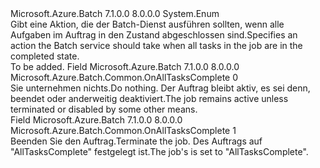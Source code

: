 <Type Name="OnAllTasksComplete" FullName="Microsoft.Azure.Batch.Common.OnAllTasksComplete">
  <TypeSignature Language="C#" Value="public enum OnAllTasksComplete" />
  <TypeSignature Language="ILAsm" Value=".class public auto ansi sealed OnAllTasksComplete extends System.Enum" />
  <TypeSignature Language="DocId" Value="T:Microsoft.Azure.Batch.Common.OnAllTasksComplete" />
  <TypeSignature Language="VB.NET" Value="Public Enum OnAllTasksComplete" />
  <TypeSignature Language="F#" Value="type OnAllTasksComplete = " />
  <AssemblyInfo>
    <AssemblyName>Microsoft.Azure.Batch</AssemblyName>
    <AssemblyVersion>7.1.0.0</AssemblyVersion>
    <AssemblyVersion>8.0.0.0</AssemblyVersion>
  </AssemblyInfo>
  <Base>
    <BaseTypeName>System.Enum</BaseTypeName>
  </Base>
  <Docs>
    <summary>
            <span data-ttu-id="fcf1b-101">Gibt eine Aktion, die der Batch-Dienst ausführen sollten, wenn alle Aufgaben im Auftrag in den Zustand abgeschlossen sind.</span><span class="sxs-lookup"><span data-stu-id="fcf1b-101">Specifies an action the Batch service should take when all tasks in the job are in the completed state.</span></span>
            </summary>
    <remarks>To be added.</remarks>
  </Docs>
  <Members>
    <Member MemberName="NoAction">
      <MemberSignature Language="C#" Value="NoAction" />
      <MemberSignature Language="ILAsm" Value=".field public static literal valuetype Microsoft.Azure.Batch.Common.OnAllTasksComplete NoAction = int32(0)" />
      <MemberSignature Language="DocId" Value="F:Microsoft.Azure.Batch.Common.OnAllTasksComplete.NoAction" />
      <MemberSignature Language="VB.NET" Value="NoAction" />
      <MemberSignature Language="F#" Value="NoAction = 0" Usage="Microsoft.Azure.Batch.Common.OnAllTasksComplete.NoAction" />
      <MemberType>Field</MemberType>
      <AssemblyInfo>
        <AssemblyName>Microsoft.Azure.Batch</AssemblyName>
        <AssemblyVersion>7.1.0.0</AssemblyVersion>
        <AssemblyVersion>8.0.0.0</AssemblyVersion>
      </AssemblyInfo>
      <ReturnValue>
        <ReturnType>Microsoft.Azure.Batch.Common.OnAllTasksComplete</ReturnType>
      </ReturnValue>
      <MemberValue>0</MemberValue>
      <Docs>
        <summary>
            <span data-ttu-id="fcf1b-102">Sie unternehmen nichts.</span><span class="sxs-lookup"><span data-stu-id="fcf1b-102">Do nothing.</span></span> <span data-ttu-id="fcf1b-103">Der Auftrag bleibt aktiv, es sei denn, beendet oder anderweitig deaktiviert.</span><span class="sxs-lookup"><span data-stu-id="fcf1b-103">The job remains active unless terminated or disabled by some other means.</span></span>
            </summary>
      </Docs>
    </Member>
    <Member MemberName="TerminateJob">
      <MemberSignature Language="C#" Value="TerminateJob" />
      <MemberSignature Language="ILAsm" Value=".field public static literal valuetype Microsoft.Azure.Batch.Common.OnAllTasksComplete TerminateJob = int32(1)" />
      <MemberSignature Language="DocId" Value="F:Microsoft.Azure.Batch.Common.OnAllTasksComplete.TerminateJob" />
      <MemberSignature Language="VB.NET" Value="TerminateJob" />
      <MemberSignature Language="F#" Value="TerminateJob = 1" Usage="Microsoft.Azure.Batch.Common.OnAllTasksComplete.TerminateJob" />
      <MemberType>Field</MemberType>
      <AssemblyInfo>
        <AssemblyName>Microsoft.Azure.Batch</AssemblyName>
        <AssemblyVersion>7.1.0.0</AssemblyVersion>
        <AssemblyVersion>8.0.0.0</AssemblyVersion>
      </AssemblyInfo>
      <ReturnValue>
        <ReturnType>Microsoft.Azure.Batch.Common.OnAllTasksComplete</ReturnType>
      </ReturnValue>
      <MemberValue>1</MemberValue>
      <Docs>
        <summary>
            <span data-ttu-id="fcf1b-104">Beenden Sie den Auftrag.</span><span class="sxs-lookup"><span data-stu-id="fcf1b-104">Terminate the job.</span></span> <span data-ttu-id="fcf1b-105">Des Auftrags <see cref="P:Microsoft.Azure.Batch.JobExecutionInformation.TerminateReason" /> auf "AllTasksComplete" festgelegt ist.</span><span class="sxs-lookup"><span data-stu-id="fcf1b-105">The job's <see cref="P:Microsoft.Azure.Batch.JobExecutionInformation.TerminateReason" /> is set to "AllTasksComplete".</span></span> 
            </summary>
      </Docs>
    </Member>
  </Members>
</Type>